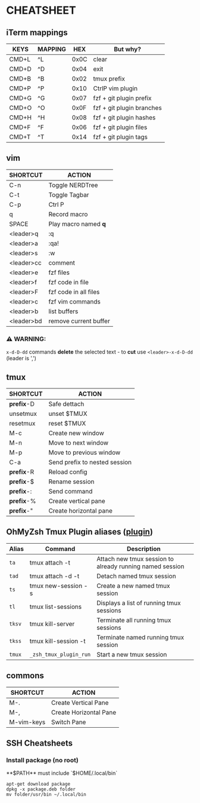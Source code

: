 # CHEATSHEET

## iTerm mappings

| KEYS | MAPPING | HEX | But why? |
| --- | --- | --- | --- |
| CMD+L | ^L | 0x0C | clear |
| CMD+D | ^D | 0x04 | exit |
| CMD+B | ^B | 0x02 | tmux prefix |
| CMD+P | ^P | 0x10 | CtrlP vim plugin |
| CMD+G | ^G | 0x07 | fzf + git plugin prefix |
| CMD+O | ^O | 0x0F | fzf + git plugin branches |
| CMD+H | ^H | 0x08 | fzf + git plugin hashes |
| CMD+F | ^F | 0x06 | fzf + git plugin files |
| CMD+T | ^T | 0x14 | fzf + git plugin tags |

## vim

| SHORTCUT | ACTION |
| --- | --- |
| C-n | Toggle NERDTree |
| C-t | Toggle Tagbar |
| C-p | Ctrl P |
| q | Record macro |
| SPACE | Play macro named **q** |
| \<leader\>q | :q |
| \<leader\>a | :qa! |
| \<leader\>s | :w |
| \<leader\>cc | comment |
| \<leader\>e | fzf files |
| \<leader\>f | fzf code in file |
| \<leader\>F | fzf code in all files |
| \<leader\>c | fzf vim commands |
| \<leader\>b | list buffers |
| \<leader\>bd | remove current buffer |

### :warning: WARNING:
`x-d-D-dd` commands **delete** the selected text - to **cut** use `<leader>-x-d-D-dd` (leader is ',')

## tmux

| SHORTCUT | ACTION |
| --- | --- |
| **prefix**-D | Safe dettach |
| unsetmux | unset $TMUX |
| resetmux | reset $TMUX |
| M-c | Create new window |
| M-n | Move to next window |
| M-p | Move to previous window |
| C-a | Send prefix to nested session |
| **prefix**-R | Reload config |
| **prefix**-$ | Rename session |
| **prefix**-: | Send command |
| **prefix**-% | Create vertical pane |
| **prefix**-" | Create horizontal pane |

## OhMyZsh Tmux Plugin aliases ([plugin](https://github.com/ohmyzsh/ohmyzsh/tree/master/plugins/tmux))

| Alias  | Command                | Description                                               |
| ------ | -----------------------|---------------------------------------------------------- |
| `ta`   | tmux attach -t         | Attach new tmux session to already running named session  |
| `tad`  | tmux attach -d -t      | Detach named tmux session                                 |
| `ts`   | tmux new-session -s    | Create a new named tmux session                           |
| `tl`   | tmux list-sessions     | Displays a list of running tmux sessions                  |
| `tksv` | tmux kill-server       | Terminate all running tmux sessions                       |
| `tkss` | tmux kill-session -t   | Terminate named running tmux session                      |
| `tmux` | `_zsh_tmux_plugin_run` | Start a new tmux session                                  |

## commons

| SHORTCUT | ACTION |
| --- | --- |
| M-. | Create Vertical Pane |
| M-, | Create Horizontal Pane |
| M-vim-keys | Switch Pane |


## SSH Cheatsheets

### Install package (no root)

**$PATH** must include `$HOME/.local/bin`

```
apt-get download package
dpkg -x package.deb folder
mv folder/usr/bin ~/.local/bin
```
